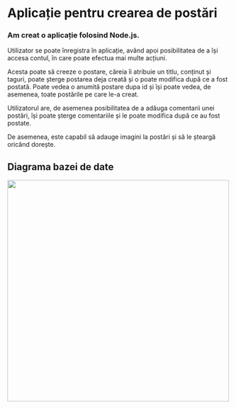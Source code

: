 <h1>Aplicație pentru crearea de postări</h1>
<h3>Am creat o aplicație folosind Node.js.</h3>
<p>Utilizator se poate înregistra în aplicație, având apoi posibilitatea de a își accesa contul, în care poate efectua mai multe acțiuni.</p>
<p>Acesta poate să creeze o postare, căreia îi atribuie un titlu, conținut și taguri, poate șterge postarea deja creată și o poate modifica după ce a fost postată. Poate vedea o anumită postare dupa id și își poate vedea, de asemenea, toate postările pe care le-a creat.</p>
<p>Utilizatorul are, de asemenea posibilitatea de a adăuga comentarii unei postări, își poate șterge comentariile și le poate modifica după ce au fost postate.</p>
<p>De asemenea, este capabil să adauge imagini la postări și să le șteargă oricând dorește.</p>

<h2>Diagrama bazei de date</h2>
<img src="https://github.com/anaturcitu/NodeJS-project/assets/95695073/8fce8e68-8e27-49c4-85cc-7f82b04a3f3b" width="500">
